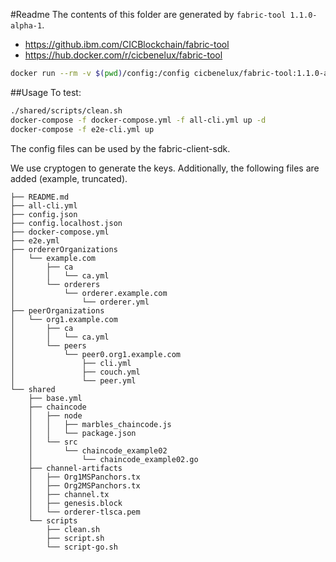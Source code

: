 #Readme
The contents of this folder are generated by `fabric-tool 1.1.0-alpha-1`.  

- https://github.ibm.com/CICBlockchain/fabric-tool  
- https://hub.docker.com/r/cicbenelux/fabric-tool

```bash
docker run --rm -v $(pwd)/config:/config cicbenelux/fabric-tool:1.1.0-alpha-1 generate --help
```

##Usage
To test:
```bash
./shared/scripts/clean.sh
docker-compose -f docker-compose.yml -f all-cli.yml up -d
docker-compose -f e2e-cli.yml up
```
The config files can be used by the fabric-client-sdk.   

We use cryptogen to generate the keys. Additionally, the following files are added (example, truncated).

```
├── README.md
├── all-cli.yml
├── config.json
├── config.localhost.json
├── docker-compose.yml
├── e2e.yml
├── ordererOrganizations
│   └── example.com
│       ├── ca
│       │   └── ca.yml
│       └── orderers
│           └── orderer.example.com
│               └── orderer.yml
├── peerOrganizations
│   └── org1.example.com
│       ├── ca
│       │   └── ca.yml
│       └── peers
│           └── peer0.org1.example.com
│               ├── cli.yml
│               ├── couch.yml
│               └── peer.yml
└── shared
    ├── base.yml
    ├── chaincode
    │   ├── node
    │   │   ├── marbles_chaincode.js
    │   │   └── package.json
    │   └── src
    │       └── chaincode_example02
    │           └── chaincode_example02.go
    ├── channel-artifacts
    │   ├── Org1MSPanchors.tx
    │   ├── Org2MSPanchors.tx
    │   ├── channel.tx
    │   ├── genesis.block
    │   └── orderer-tlsca.pem
    └── scripts
        ├── clean.sh
        ├── script.sh
        └── script-go.sh
```
